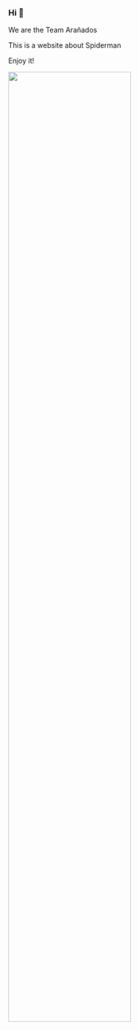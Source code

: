 ### Hi 👋
We are the Team Arañados

This is a website about Spiderman

Enjoy it!

 <img style="width: 70%;" src="https://media.giphy.com/media/nR4f2N4SOARyM/giphy.gif" alt="">
 
<!--
**TeamAranados/TeamAranados** is a ✨ _special_ ✨ repository because its `README.md` (this file) appears on your GitHub profile.

Here are some ideas to get you started:

- 🔭 I’m currently working on ...
- 🌱 I’m currently learning ...
- 👯 I’m looking to collaborate on ...
- 🤔 I’m looking for help with ...
- 💬 Ask me about ...
- 📫 How to reach me: ...
- 😄 Pronouns: ...
- ⚡ Fun fact: ...
-->
